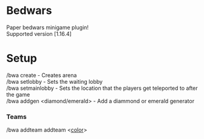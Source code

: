 # Bedwars 
Paper bedwars minigame plugin!  
Supported version [1.16.4]


# Setup
/bwa create <arena name> - Creates arena  
/bwa setlobby <arena name> - Sets the waiting lobby  
/bwa setmainlobby <arena name> - Sets the location that the players get teleported to after the game  
/bwa addgen <arena name> <diamond/emerald> - Add a diammond or emerald generator  
 <h3>Teams</h3>
/bwa addteam addteam <arena name> <team name> <<a href="https://hub.spigotmc.org/javadocs/bukkit/org/bukkit/ChatColor.html">color</a>>
